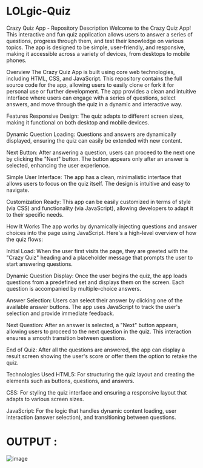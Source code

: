 # LOLgic-Quiz
Crazy Quiz App - Repository Description
Welcome to the Crazy Quiz App! This interactive and fun quiz application allows users to answer a series of questions, progress through them, and test their knowledge on various topics. The app is designed to be simple, user-friendly, and responsive, making it accessible across a variety of devices, from desktops to mobile phones.

Overview
The Crazy Quiz App is built using core web technologies, including HTML, CSS, and JavaScript. This repository contains the full source code for the app, allowing users to easily clone or fork it for personal use or further development. The app provides a clean and intuitive interface where users can engage with a series of questions, select answers, and move through the quiz in a dynamic and interactive way.

Features
Responsive Design: The quiz adapts to different screen sizes, making it functional on both desktop and mobile devices.

Dynamic Question Loading: Questions and answers are dynamically displayed, ensuring the quiz can easily be extended with new content.

Next Button: After answering a question, users can proceed to the next one by clicking the "Next" button. The button appears only after an answer is selected, enhancing the user experience.

Simple User Interface: The app has a clean, minimalistic interface that allows users to focus on the quiz itself. The design is intuitive and easy to navigate.

Customization Ready: This app can be easily customized in terms of style (via CSS) and functionality (via JavaScript), allowing developers to adapt it to their specific needs.

How It Works
The app works by dynamically injecting questions and answer choices into the page using JavaScript. Here's a high-level overview of how the quiz flows:

Initial Load: When the user first visits the page, they are greeted with the "Crazy Quiz" heading and a placeholder message that prompts the user to start answering questions.

Dynamic Question Display: Once the user begins the quiz, the app loads questions from a predefined set and displays them on the screen. Each question is accompanied by multiple-choice answers.

Answer Selection: Users can select their answer by clicking one of the available answer buttons. The app uses JavaScript to track the user's selection and provide immediate feedback.

Next Question: After an answer is selected, a "Next" button appears, allowing users to proceed to the next question in the quiz. This interaction ensures a smooth transition between questions.

End of Quiz: After all the questions are answered, the app can display a result screen showing the user's score or offer them the option to retake the quiz.

Technologies Used
HTML5: For structuring the quiz layout and creating the elements such as buttons, questions, and answers.

CSS: For styling the quiz interface and ensuring a responsive layout that adapts to various screen sizes.

JavaScript: For the logic that handles dynamic content loading, user interaction (answer selection), and transitioning between questions.
# OUTPUT :
![image](https://github.com/user-attachments/assets/40512bd9-ebe5-4439-8763-464e5919cd2d)
